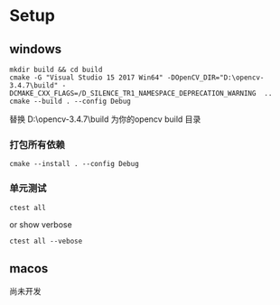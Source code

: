 # Setup

## windows
```
mkdir build && cd build
cmake -G "Visual Studio 15 2017 Win64" -DOpenCV_DIR="D:\opencv-3.4.7\build" -DCMAKE_CXX_FLAGS=/D_SILENCE_TR1_NAMESPACE_DEPRECATION_WARNING  ..
cmake --build . --config Debug
```
替换 D:\opencv-3.4.7\build 为你的opencv build 目录
### 打包所有依赖

```
cmake --install . --config Debug
```
### 单元测试

```
ctest all 
```
or show verbose

```
ctest all --vebose
```


## macos 
尚未开发